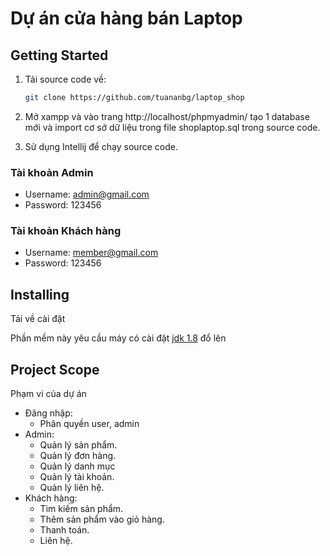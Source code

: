 <!-- author: tuananbg -->
# Dự án cửa hàng bán Laptop

## Getting Started

1. Tải source code về:

   ```bash
   git clone https://github.com/tuananbg/laptop_shop
   ```
2. Mở xampp và vào trang http://localhost/phpmyadmin/ tạo 1 database mới và import cơ sở dữ liệu trong file shoplaptop.sql trong source code.

3. Sử dụng Intellij để chạy source code.
### Tài khoản Admin
- Username: admin@gmail.com
- Password: 123456
### Tài khoản Khách hàng
- Username: member@gmail.com
- Password: 123456
## Installing

Tải về cài đặt

Phần mềm này yêu cầu máy có cài đặt [jdk 1.8](https://www.oracle.com/java/technologies/downloads/) đổ lên

## Project Scope

Phạm vi của dự án

- Đăng nhập:
  - Phân quyền user, admin
- Admin:
  - Quản lý sản phẩm.
  - Quản lý đơn hàng.
  - Quản lý danh mục
  - Quản lý tài khoản.
  - Quản lý liên hệ.
- Khách hàng:
  - Tìm kiếm sản phẩm.
  - Thêm sản phẩm vào giỏ hàng.
  - Thanh toán.
  - Liên hệ.
  

